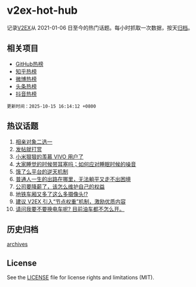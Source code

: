 # v2ex-hot-hub

 记录[V2EX](https://www.v2ex.com/)从 2021-01-06 日至今的热门话题。每小时抓取一次数据，按天[归档](archives)。
 
 ## 相关项目

- [GitHub热榜](https://github.com/snaildev/github-hot-hub)
- [知乎热榜](https://github.com/snaildev/zhihu-hot-hub)
- [微博热榜](https://github.com/snaildev/weibo-hot-hub)
- [头条热榜](https://github.com/snaildev/toutiao-hot-hub)
- [抖音热榜](https://github.com/snaildev/douyin-hot-hub)


 `更新时间：2025-10-15 16:14:12 +0800`

## 热议话题

1. [相亲对象二选一](https://www.v2ex.com/t/1165327)
1. [发帖就打赏](https://www.v2ex.com/t/1165372)
1. [小米狠狠的羡慕 VIVO 用户了](https://www.v2ex.com/t/1165207)
1. [大家睡觉的时候带耳塞吗；如何应对睡眠时候的噪音](https://www.v2ex.com/t/1165271)
1. [饿了么平台的逆天机制](https://www.v2ex.com/t/1165305)
1. [普通人一生的出路在哪里，无法躺平又走不出困境](https://www.v2ex.com/t/1165328)
1. [公司要降薪了，该怎么维护自己的权益](https://www.v2ex.com/t/1165275)
1. [地铁车厢又多了这么多摄像头!?](https://www.v2ex.com/t/1165272)
1. [建议 V2EX 引入“节点权重”机制，激励优质内容](https://www.v2ex.com/t/1165280)
1. [请问我要不要换电车呢? 目前油车都不怎么开。](https://www.v2ex.com/t/1165355)

## 历史归档

[archives](archives)

## License

See the [LICENSE](LICENSE) file for license rights and limitations (MIT).
